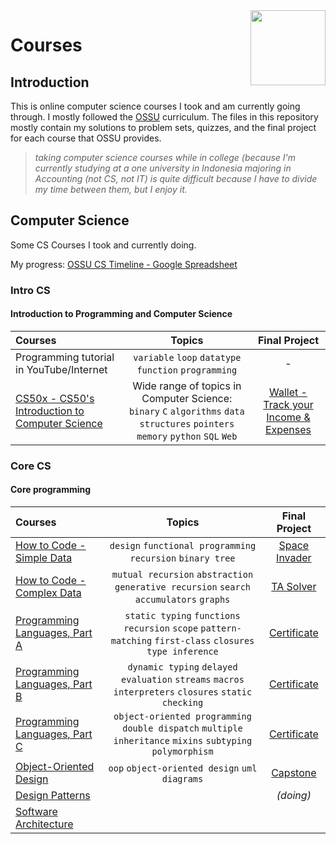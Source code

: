 <img src="https://img.icons8.com/color/480/null/code-folder.png" align="right" width="120px"/>

# Courses

## Introduction

This is online computer science courses I took and am currently going through. I mostly followed the [OSSU](https://github.com/ossu/computer-science) curriculum. The files in this repository mostly contain my solutions to problem sets, quizzes, and the final project for each course that OSSU provides.

> *taking computer science courses while in college (because I'm  currently studying at a one university in Indonesia majoring in Accounting (not CS, not IT) is quite difficult because I have to divide my time between them, but I enjoy it.*

## Computer Science

Some CS Courses I took and currently doing.

My progress: [OSSU CS Timeline - Google Spreadsheet](https://docs.google.com/spreadsheets/d/1w45IvRvgfUtbaNuHanKa2BeP8pjcueBCVTOZKnvo4QU/edit?usp=sharing)

### Intro CS

#### Introduction to Programming and Computer Science

Courses | Topics | Final Project
:-- | :--: | :--:
Programming tutorial in YouTube/Internet | `variable` `loop` `datatype` `function` `programming` | -
[CS50x - CS50's Introduction to Computer Science](https://cs50.harvard.edu/x/2022/) | Wide range of topics in Computer Science: `binary` `C` `algorithms` `data structures` `pointers` `memory` `python` `SQL` `Web` | [Wallet - Track your Income & Expenses](https://github.com/hasferrr/wallet)

### Core CS

#### Core programming

Courses | Topics | Final Project
:-- | :--: | :--:
[How to Code - Simple Data](https://www.edx.org/course/how-to-code-simple-data) | `design` `functional programming` `recursion` `binary tree` | [Space Invader](2_Core_CS/1_HowToCodeSimple/Final_Project)
[How to Code - Complex Data](https://www.edx.org/course/how-to-code-complex-data) | `mutual recursion` `abstraction` `generative recursion` `search` `accumulators` `graphs` | [TA Solver](2_Core_CS/2_HowToCodeComplex/Final_Project)
[Programming Languages, Part A](https://www.coursera.org/learn/programming-languages) | `static typing` `functions` `recursion` `scope` `pattern-matching` `first-class` `closures` `type inference` | [Certificate](https://www.coursera.org/account/accomplishments/verify/Y9LAEKAMR8J5)
[Programming Languages, Part B](https://www.coursera.org/learn/programming-languages-part-b) | `dynamic typing` `delayed evaluation` `streams` `macros` `interpreters` `closures` `static checking` | [Certificate](https://www.coursera.org/account/accomplishments/verify/HQYP2T5BK5FA)
[Programming Languages, Part C](https://www.coursera.org/learn/programming-languages-part-c) | `object-oriented programming` `double dispatch` `multiple inheritance` `mixins` `subtyping` `polymorphism` | [Certificate](https://www.coursera.org/account/accomplishments/verify/BCBPTHQDZVNA)
[Object-Oriented Design](https://www.coursera.org/learn/object-oriented-design) | `oop` `object-oriented design` `uml` `diagrams` | [Capstone](2_Core_CS/6_ObjectOrientedDesign)
[Design Patterns](https://www.coursera.org/learn/design-patterns) | | *(doing)*
[Software Architecture](https://www.coursera.org/learn/software-architecture) |
